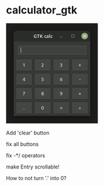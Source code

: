# calculator_gtk

![calculator_gtk](https://github.com/antonovmike/calculator_gtk/blob/main/calculator_gtk.gif)

Add 'clear' button

fix all buttons

fix -*/ operators

make Entry scrollable!

How to not turn '.' into 0?